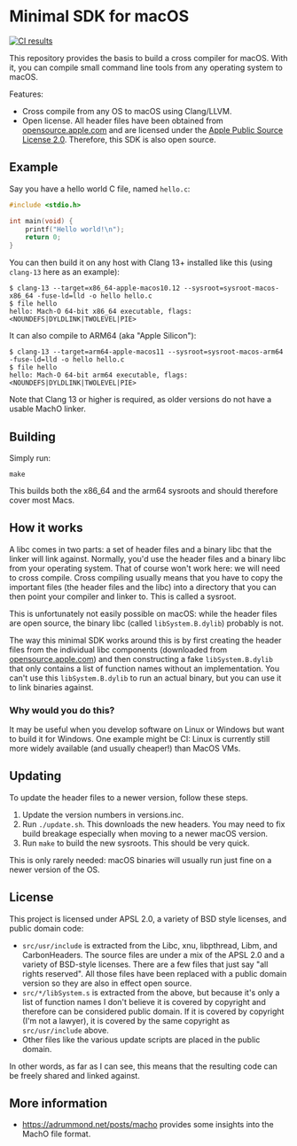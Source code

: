# Minimal SDK for macOS

[![CI results](https://github.com/aykevl/macos-minimal-sdk/actions/workflows/test.yml/badge.svg)](https://github.com/aykevl/macos-minimal-sdk/actions/workflows/test.yml)

This repository provides the basis to build a cross compiler for macOS. With it, you can compile small command line tools from any operating system to macOS.

Features:

  * Cross compile from any OS to macOS using Clang/LLVM.
  * Open license. All header files have been obtained from [opensource.apple.com](https://opensource.apple.com/) and are licensed under the [Apple Public Source License 2.0](https://opensource.apple.com/license/apsl/). Therefore, this SDK is also open source.

## Example

Say you have a hello world C file, named `hello.c`:

```c
#include <stdio.h>

int main(void) {
    printf("Hello world!\n");
    return 0;
}
```

You can then build it on any host with Clang 13+ installed like this (using `clang-13` here as an example):

```
$ clang-13 --target=x86_64-apple-macos10.12 --sysroot=sysroot-macos-x86_64 -fuse-ld=lld -o hello hello.c
$ file hello
hello: Mach-O 64-bit x86_64 executable, flags:<NOUNDEFS|DYLDLINK|TWOLEVEL|PIE>
```

It can also compile to ARM64 (aka "Apple Silicon"):

```
$ clang-13 --target=arm64-apple-macos11 --sysroot=sysroot-macos-arm64 -fuse-ld=lld -o hello hello.c
$ file hello
hello: Mach-O 64-bit arm64 executable, flags:<NOUNDEFS|DYLDLINK|TWOLEVEL|PIE>
```

Note that Clang 13 or higher is required, as older versions do not have a usable MachO linker.

## Building

Simply run:

```
make
```

This builds both the x86\_64 and the arm64 sysroots and should therefore cover most Macs.

## How it works

A libc comes in two parts: a set of header files and a binary libc that the linker will link against. Normally, you'd use the header files and a binary libc from your operating system. That of course won't work here: we will need to cross compile. Cross compiling usually means that you have to copy the important files (the header files and the libc) into a directory that you can then point your compiler and linker to. This is called a sysroot.

This is unfortunately not easily possible on macOS: while the header files are open source, the binary libc (called `libSystem.B.dylib`) probably is not.

The way this minimal SDK works around this is by first creating the header files from the individual libc components (downloaded from [opensource.apple.com](https://opensource.apple.com/)) and then constructing a fake `libSystem.B.dylib` that only contains a list of function names without an implementation. You can't use this `libSystem.B.dylib` to run an actual binary, but you can use it to link binaries against.

### Why would you do this?

It may be useful when you develop software on Linux or Windows but want to build it for Windows. One example might be CI: Linux is currently still more widely available (and usually cheaper!) than MacOS VMs.

## Updating

To update the header files to a newer version, follow these steps.

  1. Update the version numbers in versions.inc.
  2. Run `./update.sh`. This downloads the new headers. You may need to fix build breakage especially when moving to a newer macOS version.
  3. Run `make` to build the new sysroots. This should be very quick.

This is only rarely needed: macOS binaries will usually run just fine on a newer version of the OS.

## License

This project is licensed under APSL 2.0, a variety of BSD style licenses, and public domain code:

  * `src/usr/include` is extracted from the Libc, xnu, libpthread, Libm, and CarbonHeaders. The source files are under a mix of the APSL 2.0 and a variety of BSD-style licenses. There are a few files that just say "all rights reserved". All those files have been replaced with a public domain version so they are also in effect open source.
  * `src/*/libSystem.s` is extracted from the above, but because it's only a list of function names I don't believe it is covered by copyright and therefore can be considered public domain. If it is covered by copyright (I'm not a lawyer), it is covered by the same copyright as `src/usr/include` above.
  * Other files like the various update scripts are placed in the public domain.

In other words, as far as I can see, this means that the resulting code can be freely shared and linked against.

## More information

  * https://adrummond.net/posts/macho provides some insights into the MachO file format.
